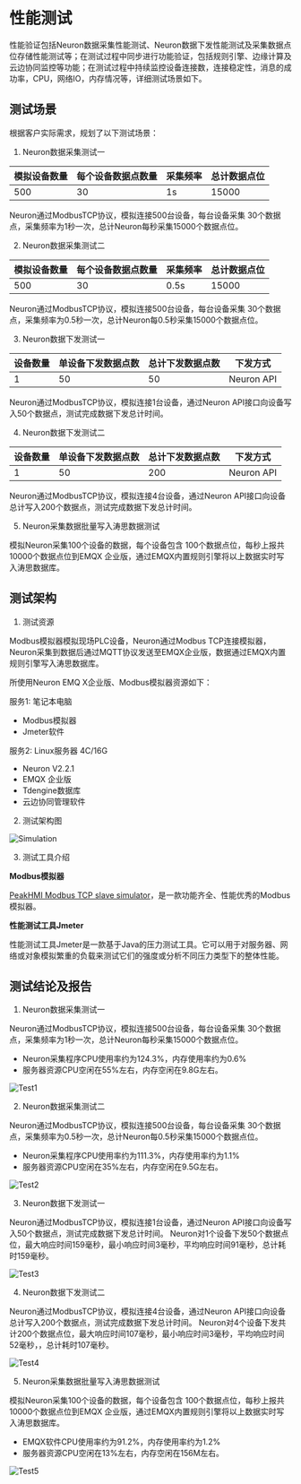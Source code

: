 # 性能测试

性能验证包括Neuron数据采集性能测试、Neuron数据下发性能测试及采集数据点位存储性能测试等；在测试过程中同步进行功能验证，包括规则引擎、边缘计算及云边协同监控等功能；在测试过程中持续监控设备连接数，连接稳定性，消息的成功率，CPU，网络IO，内存情况等，详细测试场景如下。

## 测试场景

根据客户实际需求，规划了以下测试场景：

1. Neuron数据采集测试一

| 模拟设备数量 | 每个设备数据点数量 | 采集频率 | 总计数据点位 |
| ------------ | --------- | ---------- | --------- | 
| 500 | 30 | 1s | 15000 |

Neuron通过ModbusTCP协议，模拟连接500台设备，每台设备采集 30个数据点，采集频率为1秒一次，总计Neuron每秒采集15000个数据点位。

2. Neuron数据采集测试二
 
| 模拟设备数量 | 每个设备数据点数量 | 采集频率 | 总计数据点位 |
| ------------ | --------- | ---------- | --------- | 
| 500 | 30 | 0.5s | 15000 |

Neuron通过ModbusTCP协议，模拟连接500台设备，每台设备采集 30个数据点，采集频率为0.5秒一次，总计Neuron每0.5秒采集15000个数据点位。

3. Neuron数据下发测试一
 
| 设备数量 | 单设备下发数据点数 | 总计下发数据点数 | 下发方式 |
| ------------ | --------- | ---------- | --------- | 
| 1 | 50 | 50 | Neuron API |

Neuron通过ModbusTCP协议，模拟连接1台设备，通过Neuron API接口向设备写入50个数据点，测试完成数据下发总计时间。

4. Neuron数据下发测试二
 
| 设备数量 | 单设备下发数据点数 | 总计下发数据点数 | 下发方式 |
| ------------ | --------- | ---------- | --------- | 
| 1 | 50 | 200 | Neuron API |

Neuron通过ModbusTCP协议，模拟连接4台设备，通过Neuron API接口向设备总计写入200个数据点，测试完成数据下发总计时间。

5. Neuron采集数据批量写入涛思数据测试

模拟Neuron采集100个设备的数据，每个设备包含 100个数据点位，每秒上报共10000个数据点位到EMQX 企业版，通过EMQX内置规则引擎将以上数据实时写入涛思数据库。

## 测试架构

1. 测试资源

Modbus模拟器模拟现场PLC设备，Neuron通过Modbus TCP连接模拟器，Neuron采集到数据后通过MQTT协议发送至EMQX企业版，数据通过EMQX内置规则引擎写入涛思数据库。

所使用Neuron EMQ X企业版、Modbus模拟器资源如下：

服务1: 笔记本电脑
* Modbus模拟器
* Jmeter软件

服务2: Linux服务器 4C/16G
* Neuron V2.2.1
* EMQX 企业版
* Tdengine数据库
* 云边协同管理软件

2. 测试架构图

![Simulation](./assets/performance1.png)

3. 测试工具介绍

<b>Modbus模拟器</b>

[PeakHMI Modbus TCP slave simulator](https://www.hmisys.com)，是一款功能齐全、性能优秀的Modbus模拟器。

<b>性能测试工具Jmeter</b>

性能测试工具Jmeter是一款基于Java的压力测试工具。它可以用于对服务器、网络或对象模拟繁重的负载来测试它们的强度或分析不同压力类型下的整体性能。

## 测试结论及报告

1. Neuron数据采集测试一

Neuron通过ModbusTCP协议，模拟连接500台设备，每台设备采集 30个数据点，采集频率为1秒一次，总计Neuron每秒采集15000个数据点位。
* Neuron采集程序CPU使用率约为124.3%，内存使用率约为0.6%
* 服务器资源CPU空闲在55%左右，内存空闲在9.8G左右。
 
![Test1](./assets/performance2.png) 

2. Neuron数据采集测试二

Neuron通过ModbusTCP协议，模拟连接500台设备，每台设备采集 30个数据点，采集频率为0.5秒一次，总计Neuron每0.5秒采集15000个数据点位。
* Neuron采集程序CPU使用率约为111.3%，内存使用率约为1.1%
* 服务器资源CPU空闲在35%左右，内存空闲在9.5G左右。

![Test2](./assets/performance3.png)
 
3. Neuron数据下发测试一

Neuron通过ModbusTCP协议，模拟连接1台设备，通过Neuron API接口向设备写入50个数据点，测试完成数据下发总计时间。
Neuron对1个设备下发50个数据点位，最大响应时间159毫秒，最小响应时间3毫秒，平均响应时间91毫秒，总计耗时159毫秒。
 
![Test3](./assets/performance4.png)

4. Neuron数据下发测试二

Neuron通过ModbusTCP协议，模拟连接4台设备，通过Neuron API接口向设备总计写入200个数据点，测试完成数据下发总计时间。
Neuron对4个设备下发共计200个数据点位，最大响应时间107毫秒，最小响应时间3毫秒，平均响应时间52毫秒，，总计耗时107毫秒。

![Test4](./assets/performance5.png)

5. Neuron采集数据批量写入涛思数据测试

模拟Neuron采集100个设备的数据，每个设备包含 100个数据点位，每秒上报共10000个数据点位到EMQX 企业版，通过EMQX内置规则引擎将以上数据实时写入涛思数据库。
* EMQX软件CPU使用率约为91.2%，内存使用率约为1.2%
* 服务器资源CPU空闲在13%左右，内存空闲在156M左右。

![Test5](./assets/performance6.png)	 








